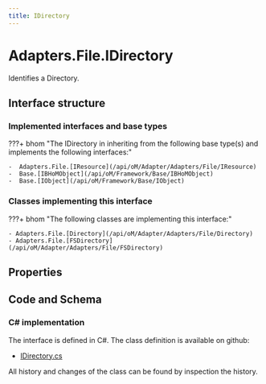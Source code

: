 ```yaml
---
title: IDirectory
---
```


# Adapters.File.IDirectory

Identifies a Directory.

## Interface structure

### Implemented interfaces and base types

???+ bhom "The IDirectory in inheriting from the following base type(s) and implements the following interfaces:"

    -  Adapters.File.[IResource](/api/oM/Adapter/Adapters/File/IResource)
    -  Base.[IBHoMObject](/api/oM/Framework/Base/IBHoMObject)
    -  Base.[IObject](/api/oM/Framework/Base/IObject)


### Classes implementing this interface

???+ bhom "The following classes are implementing this interface:"

    - Adapters.File.[Directory](/api/oM/Adapter/Adapters/File/Directory)
    - Adapters.File.[FSDirectory](/api/oM/Adapter/Adapters/File/FSDirectory)


## Properties

## Code and Schema

### C# implementation

The interface is defined in C#. The class definition is available on github:

- [IDirectory.cs](https://github.com/BHoM/File_Toolkit/blob/develop/File_oM/Interfaces/IDirectory.cs)

All history and changes of the class can be found by inspection the history.
